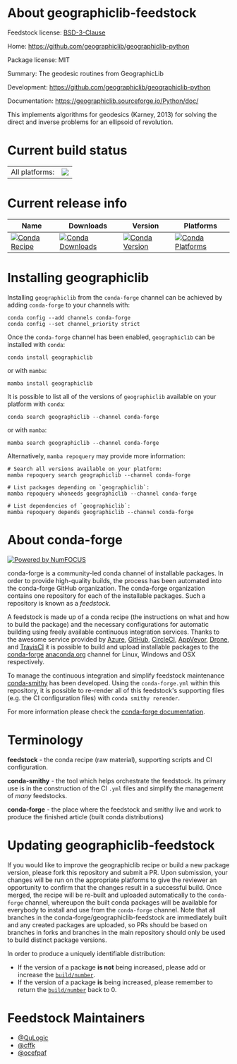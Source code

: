 About geographiclib-feedstock
=============================

Feedstock license: [BSD-3-Clause](https://github.com/conda-forge/geographiclib-feedstock/blob/main/LICENSE.txt)

Home: https://github.com/geographiclib/geographiclib-python

Package license: MIT

Summary: The geodesic routines from GeographicLib

Development: https://github.com/geographiclib/geographiclib-python

Documentation: https://geographiclib.sourceforge.io/Python/doc/

This implements algorithms for geodesics (Karney, 2013) for solving
the direct and inverse problems for an ellipsoid of revolution.


Current build status
====================


<table><tr><td>All platforms:</td>
    <td>
      <a href="https://dev.azure.com/conda-forge/feedstock-builds/_build/latest?definitionId=3920&branchName=main">
        <img src="https://dev.azure.com/conda-forge/feedstock-builds/_apis/build/status/geographiclib-feedstock?branchName=main">
      </a>
    </td>
  </tr>
</table>

Current release info
====================

| Name | Downloads | Version | Platforms |
| --- | --- | --- | --- |
| [![Conda Recipe](https://img.shields.io/badge/recipe-geographiclib-green.svg)](https://anaconda.org/conda-forge/geographiclib) | [![Conda Downloads](https://img.shields.io/conda/dn/conda-forge/geographiclib.svg)](https://anaconda.org/conda-forge/geographiclib) | [![Conda Version](https://img.shields.io/conda/vn/conda-forge/geographiclib.svg)](https://anaconda.org/conda-forge/geographiclib) | [![Conda Platforms](https://img.shields.io/conda/pn/conda-forge/geographiclib.svg)](https://anaconda.org/conda-forge/geographiclib) |

Installing geographiclib
========================

Installing `geographiclib` from the `conda-forge` channel can be achieved by adding `conda-forge` to your channels with:

```
conda config --add channels conda-forge
conda config --set channel_priority strict
```

Once the `conda-forge` channel has been enabled, `geographiclib` can be installed with `conda`:

```
conda install geographiclib
```

or with `mamba`:

```
mamba install geographiclib
```

It is possible to list all of the versions of `geographiclib` available on your platform with `conda`:

```
conda search geographiclib --channel conda-forge
```

or with `mamba`:

```
mamba search geographiclib --channel conda-forge
```

Alternatively, `mamba repoquery` may provide more information:

```
# Search all versions available on your platform:
mamba repoquery search geographiclib --channel conda-forge

# List packages depending on `geographiclib`:
mamba repoquery whoneeds geographiclib --channel conda-forge

# List dependencies of `geographiclib`:
mamba repoquery depends geographiclib --channel conda-forge
```


About conda-forge
=================

[![Powered by
NumFOCUS](https://img.shields.io/badge/powered%20by-NumFOCUS-orange.svg?style=flat&colorA=E1523D&colorB=007D8A)](https://numfocus.org)

conda-forge is a community-led conda channel of installable packages.
In order to provide high-quality builds, the process has been automated into the
conda-forge GitHub organization. The conda-forge organization contains one repository
for each of the installable packages. Such a repository is known as a *feedstock*.

A feedstock is made up of a conda recipe (the instructions on what and how to build
the package) and the necessary configurations for automatic building using freely
available continuous integration services. Thanks to the awesome service provided by
[Azure](https://azure.microsoft.com/en-us/services/devops/), [GitHub](https://github.com/),
[CircleCI](https://circleci.com/), [AppVeyor](https://www.appveyor.com/),
[Drone](https://cloud.drone.io/welcome), and [TravisCI](https://travis-ci.com/)
it is possible to build and upload installable packages to the
[conda-forge](https://anaconda.org/conda-forge) [anaconda.org](https://anaconda.org/)
channel for Linux, Windows and OSX respectively.

To manage the continuous integration and simplify feedstock maintenance
[conda-smithy](https://github.com/conda-forge/conda-smithy) has been developed.
Using the ``conda-forge.yml`` within this repository, it is possible to re-render all of
this feedstock's supporting files (e.g. the CI configuration files) with ``conda smithy rerender``.

For more information please check the [conda-forge documentation](https://conda-forge.org/docs/).

Terminology
===========

**feedstock** - the conda recipe (raw material), supporting scripts and CI configuration.

**conda-smithy** - the tool which helps orchestrate the feedstock.
                   Its primary use is in the construction of the CI ``.yml`` files
                   and simplify the management of *many* feedstocks.

**conda-forge** - the place where the feedstock and smithy live and work to
                  produce the finished article (built conda distributions)


Updating geographiclib-feedstock
================================

If you would like to improve the geographiclib recipe or build a new
package version, please fork this repository and submit a PR. Upon submission,
your changes will be run on the appropriate platforms to give the reviewer an
opportunity to confirm that the changes result in a successful build. Once
merged, the recipe will be re-built and uploaded automatically to the
`conda-forge` channel, whereupon the built conda packages will be available for
everybody to install and use from the `conda-forge` channel.
Note that all branches in the conda-forge/geographiclib-feedstock are
immediately built and any created packages are uploaded, so PRs should be based
on branches in forks and branches in the main repository should only be used to
build distinct package versions.

In order to produce a uniquely identifiable distribution:
 * If the version of a package **is not** being increased, please add or increase
   the [``build/number``](https://docs.conda.io/projects/conda-build/en/latest/resources/define-metadata.html#build-number-and-string).
 * If the version of a package **is** being increased, please remember to return
   the [``build/number``](https://docs.conda.io/projects/conda-build/en/latest/resources/define-metadata.html#build-number-and-string)
   back to 0.

Feedstock Maintainers
=====================

* [@QuLogic](https://github.com/QuLogic/)
* [@cffk](https://github.com/cffk/)
* [@ocefpaf](https://github.com/ocefpaf/)
